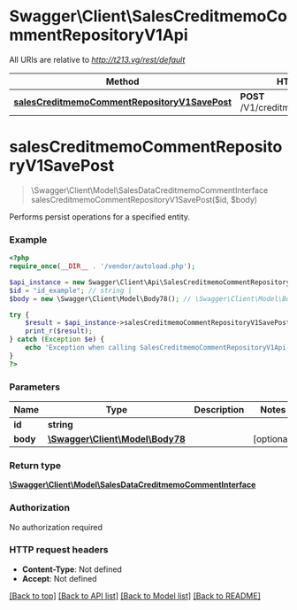 # Swagger\Client\SalesCreditmemoCommentRepositoryV1Api

All URIs are relative to *http://t213.vg/rest/default*

Method | HTTP request | Description
------------- | ------------- | -------------
[**salesCreditmemoCommentRepositoryV1SavePost**](SalesCreditmemoCommentRepositoryV1Api.md#salesCreditmemoCommentRepositoryV1SavePost) | **POST** /V1/creditmemo/{id}/comments | 


# **salesCreditmemoCommentRepositoryV1SavePost**
> \Swagger\Client\Model\SalesDataCreditmemoCommentInterface salesCreditmemoCommentRepositoryV1SavePost($id, $body)



Performs persist operations for a specified entity.

### Example
```php
<?php
require_once(__DIR__ . '/vendor/autoload.php');

$api_instance = new Swagger\Client\Api\SalesCreditmemoCommentRepositoryV1Api();
$id = "id_example"; // string | 
$body = new \Swagger\Client\Model\Body78(); // \Swagger\Client\Model\Body78 | 

try {
    $result = $api_instance->salesCreditmemoCommentRepositoryV1SavePost($id, $body);
    print_r($result);
} catch (Exception $e) {
    echo 'Exception when calling SalesCreditmemoCommentRepositoryV1Api->salesCreditmemoCommentRepositoryV1SavePost: ', $e->getMessage(), PHP_EOL;
}
?>
```

### Parameters

Name | Type | Description  | Notes
------------- | ------------- | ------------- | -------------
 **id** | **string**|  |
 **body** | [**\Swagger\Client\Model\Body78**](../Model/\Swagger\Client\Model\Body78.md)|  | [optional]

### Return type

[**\Swagger\Client\Model\SalesDataCreditmemoCommentInterface**](../Model/SalesDataCreditmemoCommentInterface.md)

### Authorization

No authorization required

### HTTP request headers

 - **Content-Type**: Not defined
 - **Accept**: Not defined

[[Back to top]](#) [[Back to API list]](../../README.md#documentation-for-api-endpoints) [[Back to Model list]](../../README.md#documentation-for-models) [[Back to README]](../../README.md)

